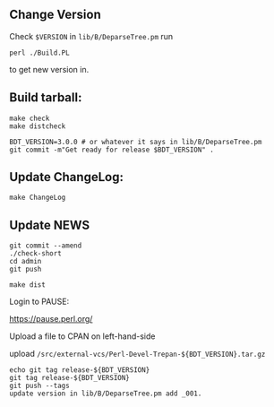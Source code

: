 Change Version
--------------

Check `$VERSION` in `lib/B/DeparseTree.pm`
run

	perl ./Build.PL

to get new version in.

Build tarball:
--------------

    make check
    make distcheck

    BDT_VERSION=3.0.0 # or whatever it says in lib/B/DeparseTree.pm
    git commit -m"Get ready for release $BDT_VERSION" .

Update ChangeLog:
-----------------

    make ChangeLog

Update NEWS
------------

    git commit --amend
	./check-short
    cd admin
    git push

    make dist

Login to PAUSE:

   https://pause.perl.org/

Upload a file to CPAN on left-hand-side

upload `/src/external-vcs/Perl-Devel-Trepan-${BDT_VERSION}.tar.gz`

	echo git tag release-${BDT_VERSION}
	git tag release-${BDT_VERSION}
	git push --tags
	update version in lib/B/DeparseTree.pm add _001.
